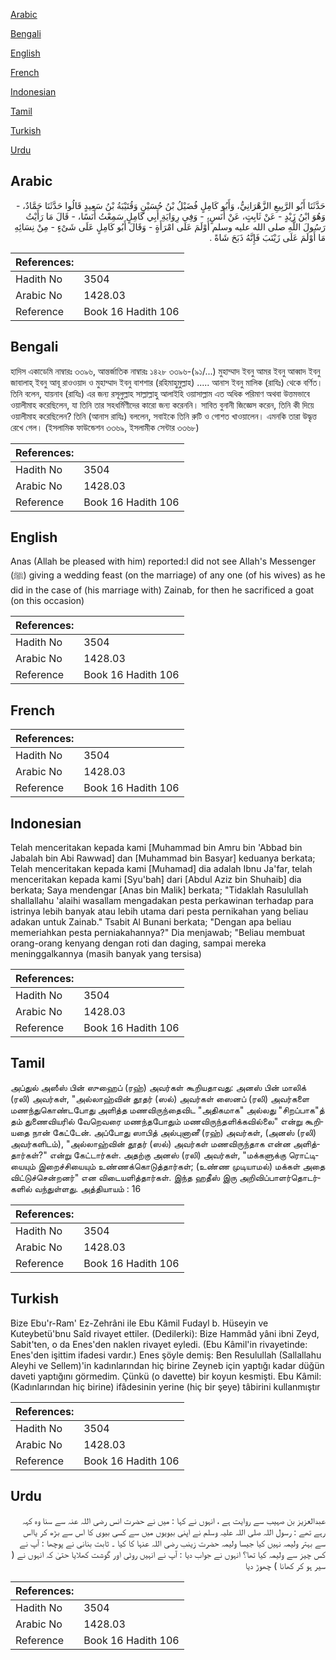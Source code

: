 [Arabic](#arabic)

[Bengali](#bengali)

[English](#english)

[French](#french)

[Indonesian](#indonesian)

[Tamil](#tamil)

[Turkish](#turkish)

[Urdu](#urdu)

## Arabic


<div dir="rtl" lang="ar" style={{fontSize:'larger',backgroundColor:'#f8f9fa',padding:20}}>
حَدَّثَنَا أَبُو الرَّبِيعِ الزَّهْرَانِيُّ، وَأَبُو كَامِلٍ فُضَيْلُ بْنُ حُسَيْنٍ وَقُتَيْبَةُ بْنُ سَعِيدٍ قَالُوا حَدَّثَنَا حَمَّادٌ، - وَهُوَ ابْنُ زَيْدٍ - عَنْ ثَابِتٍ، عَنْ أَنَسٍ، - وَفِي رِوَايَةِ أَبِي كَامِلٍ سَمِعْتُ أَنَسًا، - قَالَ مَا رَأَيْتُ رَسُولَ اللَّهِ صلى الله عليه وسلم أَوْلَمَ عَلَى امْرَأَةٍ - وَقَالَ أَبُو كَامِلٍ عَلَى شَىْءٍ - مِنْ نِسَائِهِ مَا أَوْلَمَ عَلَى زَيْنَبَ فَإِنَّهُ ذَبَحَ شَاةً ‏.‏
</div>
<div style={{backgroundColor:'#f8f9fa',padding:20, marginBottom: 10}}><table> <thead> <tr> <th>References:</th> <th></th> </tr> </thead> <tbody><tr><td>Hadith No</td><td>3504</td></tr><tr><td>Arabic No</td><td>1428.03</td></tr><tr><td>Reference</td><td>Book 16 Hadith 106</td></tr></tbody></table></div>

## Bengali


<div dir="ltr" lang="bn" style={{fontSize:'larger',backgroundColor:'#f8f9fa',padding:20}}>
হাদিস একাডেমি নাম্বারঃ ৩৩৯৬, আন্তর্জাতিক নাম্বারঃ ১৪২৮ ৩৩৯৬-(৯১/...) মুহাম্মাদ ইবনু আমর ইবনু আব্বাদ ইবনু জাবালাহ্ ইবনু আবূ রাওওয়াদ ও মুহাম্মাদ ইবনু বাশশার (রহিমাহুমুল্লাহ) ..... আনাস ইবনু মালিক (রাযিঃ) থেকে বর্ণিত। তিনি বলেন, যায়নাব (রাযিঃ) এর জন্য রসূলুল্লাহ সাল্লাল্লাহু আলাইহি ওয়াসাল্লাম এত অধিক পরিমাণ অথবা উত্তমভাবে ওয়ালীমাহ করেছিলেন, যা তিনি তার সহধর্মিণীদের কারো জন্য করেননি। সাবিত বুনানী জিজ্ঞেস করেন, তিনি কী দিয়ে ওয়ালীমাহ করেছিলেন? তিনি (আনাস রাযিঃ) বললেন, সবাইকে তিনি রুটি ও গোশত খাওয়ালেন। এমনকি তারা উদ্ধৃত্ত রেখে গেল। (ইসলামিক ফাউন্ডেশন ৩৩৬৯, ইসলামীক সেন্টার ৩৩৬৮)
</div>
<div style={{backgroundColor:'#f8f9fa',padding:20, marginBottom: 10}}><table> <thead> <tr> <th>References:</th> <th></th> </tr> </thead> <tbody><tr><td>Hadith No</td><td>3504</td></tr><tr><td>Arabic No</td><td>1428.03</td></tr><tr><td>Reference</td><td>Book 16 Hadith 106</td></tr></tbody></table></div>

## English


<div dir="ltr" lang="en" style={{fontSize:'larger',backgroundColor:'#f8f9fa',padding:20}}>
Anas (Allah be pleased with him) reported:I did not see Allah's Messenger (ﷺ) giving a wedding feast (on the marriage) of any one (of his wives) as he did in the case of (his marriage with) Zainab, for then he sacrificed a goat (on this occasion)
</div>
<div style={{backgroundColor:'#f8f9fa',padding:20, marginBottom: 10}}><table> <thead> <tr> <th>References:</th> <th></th> </tr> </thead> <tbody><tr><td>Hadith No</td><td>3504</td></tr><tr><td>Arabic No</td><td>1428.03</td></tr><tr><td>Reference</td><td>Book 16 Hadith 106</td></tr></tbody></table></div>

## French


<div dir="ltr" lang="fr" style={{fontSize:'larger',backgroundColor:'#f8f9fa',padding:20}}>

</div>
<div style={{backgroundColor:'#f8f9fa',padding:20, marginBottom: 10}}><table> <thead> <tr> <th>References:</th> <th></th> </tr> </thead> <tbody><tr><td>Hadith No</td><td>3504</td></tr><tr><td>Arabic No</td><td>1428.03</td></tr><tr><td>Reference</td><td>Book 16 Hadith 106</td></tr></tbody></table></div>

## Indonesian


<div dir="ltr" lang="id" style={{fontSize:'larger',backgroundColor:'#f8f9fa',padding:20}}>
Telah menceritakan kepada kami [Muhammad bin Amru bin 'Abbad bin Jabalah bin Abi Rawwad] dan [Muhammad bin Basyar] keduanya berkata; Telah menceritakan kepada kami [Muhamad] dia adalah Ibnu Ja'far, telah menceritakan kepada kami [Syu'bah] dari [Abdul Aziz bin Shuhaib] dia berkata; Saya mendengar [Anas bin Malik] berkata; "Tidaklah Rasulullah shallallahu 'alaihi wasallam mengadakan pesta perkawinan terhadap para istrinya lebih banyak atau lebih utama dari pesta pernikahan yang beliau adakan untuk Zainab." Tsabit Al Bunani berkata; "Dengan apa beliau memeriahkan pesta perniakahannya?" Dia menjawab; "Beliau membuat orang-orang kenyang dengan roti dan daging, sampai mereka meninggalkannya (masih banyak yang tersisa)
</div>
<div style={{backgroundColor:'#f8f9fa',padding:20, marginBottom: 10}}><table> <thead> <tr> <th>References:</th> <th></th> </tr> </thead> <tbody><tr><td>Hadith No</td><td>3504</td></tr><tr><td>Arabic No</td><td>1428.03</td></tr><tr><td>Reference</td><td>Book 16 Hadith 106</td></tr></tbody></table></div>

## Tamil


<div dir="ltr" lang="ta" style={{fontSize:'larger',backgroundColor:'#f8f9fa',padding:20}}>
அப்துல் அஸீஸ் பின் ஸுஹைப் (ரஹ்) அவர்கள் கூறியதாவது: அனஸ் பின் மாலிக் (ரலி) அவர்கள், "அல்லாஹ்வின் தூதர் (ஸல்) அவர்கள் ஸைனப் (ரலி) அவர்களை மணந்துகொண்டபோது அளித்த மணவிருந்தைவிட "அதிகமாக" அல்லது "சிறப்பாக"த் தம் துணைவியரில் வேறெவரை மணந்தபோதும் மணவிருந்தளிக்கவில்லை" என்று கூறியதை நான் கேட்டேன். அப்போது ஸாபித் அல்புனானீ (ரஹ்) அவர்கள், (அனஸ் (ரலி) அவர்களிடம்), "அல்லாஹ்வின் தூதர் (ஸல்) அவர்கள் மணவிருந்தாக என்ன அளித்தார்கள்?" என்று கேட்டார்கள். அதற்கு அனஸ் (ரலி) அவர்கள், "மக்களுக்கு ரொட்டியையும் இறைச்சியையும் உண்ணக்கொடுத்தார்கள்; (உண்ண முடியாமல்) மக்கள் அதை விட்டுச்சென்றனர்" என விடையளித்தார்கள். இந்த ஹதீஸ் இரு அறிவிப்பாளர்தொடர்களில் வந்துள்ளது. அத்தியாயம் : 16
</div>
<div style={{backgroundColor:'#f8f9fa',padding:20, marginBottom: 10}}><table> <thead> <tr> <th>References:</th> <th></th> </tr> </thead> <tbody><tr><td>Hadith No</td><td>3504</td></tr><tr><td>Arabic No</td><td>1428.03</td></tr><tr><td>Reference</td><td>Book 16 Hadith 106</td></tr></tbody></table></div>

## Turkish


<div dir="ltr" lang="tr" style={{fontSize:'larger',backgroundColor:'#f8f9fa',padding:20}}>
Bize Ebu'r-Ram' Ez-Zehrâni ile Ebu Kâmil Fudayl b. Hüseyin ve Kuteybetü'bnu Saîd rivayet ettiler. (Dedilerki): Bize Hammâd yâni ibni Zeyd, Sabit'ten, o da Enes'den naklen rivayet eyledi. (Ebu Kâmil'in rivayetinde: Enes'den işittim ifadesi vardır.) Enes şöyle demiş: Ben Resulullah (Sallallahu Aleyhi ve Sellem)'in kadınlarından hiç birine Zeyneb için yaptığı kadar düğün daveti yaptığını görmedim. Çünkü (o davette) bir koyun kesmişti. Ebu Kâmil: (Kadınlarından hiç birine) ifâdesinin yerine (hiç bir şeye) tâbirini kullanmıştır
</div>
<div style={{backgroundColor:'#f8f9fa',padding:20, marginBottom: 10}}><table> <thead> <tr> <th>References:</th> <th></th> </tr> </thead> <tbody><tr><td>Hadith No</td><td>3504</td></tr><tr><td>Arabic No</td><td>1428.03</td></tr><tr><td>Reference</td><td>Book 16 Hadith 106</td></tr></tbody></table></div>

## Urdu


<div dir="rtl" lang="ur" style={{fontSize:'larger',backgroundColor:'#f8f9fa',padding:20}}>
عبدالعزیز بن صہیب سے روایت ہے ، انہوں نے کہا : میں نے حضرت انس رضی اللہ عنہ سے سنا وہ کہہ رہے تھے : رسول اللہ صلی اللہ علیہ وسلم نے اپنی بیویوں میں سے کسی بیوی کا اس سے بڑھ کر یااس سے بہتر ولیمہ نہیں کیا جیسا ولیمہ حضرت زینب رضی اللہ عنہا کا کیا ۔ ثابت بنانی نے پوچھا : آپ نے کس چیز سے ولیمہ کیا تھا؟ انہوں نے جواب دیا : آپ نے انہیں روٹی اور گوشت کھلایا حتیٰ کہ انہوں نے ( سیر ہو کر کھانا ) چھوڑ دیا
</div>
<div style={{backgroundColor:'#f8f9fa',padding:20, marginBottom: 10}}><table> <thead> <tr> <th>References:</th> <th></th> </tr> </thead> <tbody><tr><td>Hadith No</td><td>3504</td></tr><tr><td>Arabic No</td><td>1428.03</td></tr><tr><td>Reference</td><td>Book 16 Hadith 106</td></tr></tbody></table></div>